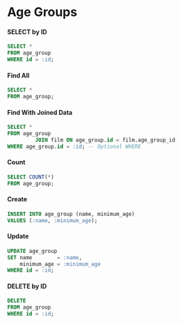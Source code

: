 # Age Groups

#### SELECT by ID

```sql
SELECT *
FROM age_group
WHERE id = :id;
```

#### Find All

```sql
SELECT *
FROM age_group;
```

#### Find With Joined Data

```sql
SELECT *
FROM age_group
         JOIN film ON age_group.id = film.age_group_id
WHERE age_group.id = :id; -- Optional WHERE
```

#### Count

```sql
SELECT COUNT(*)
FROM age_group;
```

#### Create

```sql
INSERT INTO age_group (name, minimum_age)
VALUES (:name, :minimum_age);
```

#### Update

```sql
UPDATE age_group
SET name        = :name,
    minimum_age = :minimum_age
WHERE id = :id;
```

#### DELETE by ID

```sql
DELETE
FROM age_group
WHERE id = :id;
```